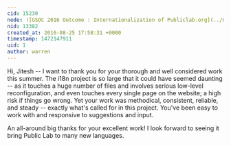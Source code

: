 ```yaml
---
cid: 15230
node: ![GSOC 2016 Outcome : Internationalization of Publiclab.org](../notes/jiteshxyz/08-22-2016/gsoc-2016-outcome-internationalization-of-publiclab-org)
nid: 13382
created_at: 2016-08-25 17:58:31 +0000
timestamp: 1472147911
uid: 1
author: warren
---
```


Hi, Jitesh -- I want to thank you for your thorough and well considered work this summer. The i18n project is so large that it could have seemed daunting -- as it touches a huge number of files and involves serious low-level reconfiguration, and even touches every single page on the website; a high risk if things go wrong. Yet your work was methodical, consistent, reliable, and steady -- exactly what's called for in this project. You've been easy to work with and responsive to suggestions and input. 

An all-around big thanks for your excellent work! I look forward to seeing it bring Public Lab to many new languages. 